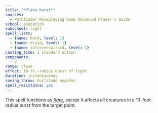 ```yaml
---
title: "*flare burst*"
sources:
  - Pathfinder Roleplaying Game Advanced Player's Guide
school: evocation
subschool: light
spell_lists:
  - {name: bard, level: 1}
  - {name: druid, level: 1}
  - {name: sorcerer/wizard, level: 1}
casting_time: 1 standard action
components:
  - V
range: close
effect: 10-ft.-radius burst of light
duration: instantaneous
saving_throw: Fortitude negates
spell_resistance: yes
---
```


This spell functions as [*flare*](/spells/flare/), except it affects all creatures in a 10-foot-radius burst from the target point.

